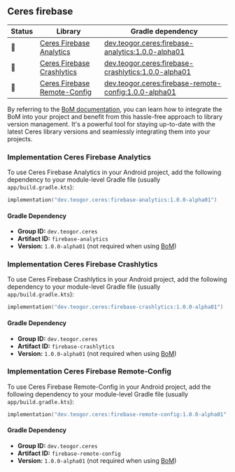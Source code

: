 ## Ceres firebase

| Status | Library | Gradle dependency |
| ------ | ------- | ----------------- |
| 🧪 | [Ceres Firebase Analytics](/firebase/analytics) | [dev.teogor.ceres:firebase-analytics:1.0.0-alpha01](#implementation-ceres-firebase-analytics) |
| 🧪 | [Ceres Firebase Crashlytics](/firebase/crashlytics) | [dev.teogor.ceres:firebase-crashlytics:1.0.0-alpha01](#implementation-ceres-firebase-crashlytics) |
| 🧪 | [Ceres Firebase Remote-Config](/firebase/remote-config) | [dev.teogor.ceres:firebase-remote-config:1.0.0-alpha01](#implementation-ceres-firebase-remote-config) |

By referring to the [BoM documentation](/docs/bom/versions.md), you can learn how to integrate the BoM into your project and benefit from this hassle-free approach to library version management. It's a powerful tool for staying up-to-date with the latest Ceres library versions and seamlessly integrating them into your projects.


### Implementation Ceres Firebase Analytics

To use Ceres Firebase Analytics in your Android project, add the following dependency to your module-level Gradle file (usually `app/build.gradle.kts`):

```kotlin
implementation("dev.teogor.ceres:firebase-analytics:1.0.0-alpha01")
```

#### Gradle Dependency

- **Group ID:** `dev.teogor.ceres`
- **Artifact ID:** `firebase-analytics`
- **Version:** `1.0.0-alpha01` (not required when using [BoM](/docs/bom/versions.md))

### Implementation Ceres Firebase Crashlytics

To use Ceres Firebase Crashlytics in your Android project, add the following dependency to your module-level Gradle file (usually `app/build.gradle.kts`):

```kotlin
implementation("dev.teogor.ceres:firebase-crashlytics:1.0.0-alpha01")
```

#### Gradle Dependency

- **Group ID:** `dev.teogor.ceres`
- **Artifact ID:** `firebase-crashlytics`
- **Version:** `1.0.0-alpha01` (not required when using [BoM](/docs/bom/versions.md))

### Implementation Ceres Firebase Remote-Config

To use Ceres Firebase Remote-Config in your Android project, add the following dependency to your module-level Gradle file (usually `app/build.gradle.kts`):

```kotlin
implementation("dev.teogor.ceres:firebase-remote-config:1.0.0-alpha01")
```

#### Gradle Dependency

- **Group ID:** `dev.teogor.ceres`
- **Artifact ID:** `firebase-remote-config`
- **Version:** `1.0.0-alpha01` (not required when using [BoM](/docs/bom/versions.md))


